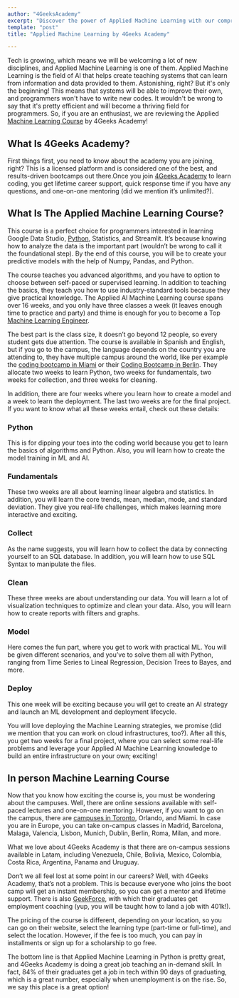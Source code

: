 ```yaml
---
author: "4GeeksAcademy"
excerpt: "Discover the power of Applied Machine Learning with our comprehensive course. Learn practical techniques to tackle real-world problems. Enroll now!"
template: "post"
title: "Applied Machine Learning by 4Geeks Academy"

---
```


Tech is growing, which means we will be welcoming a lot of new disciplines, and Applied Machine Learning is one of them. Applied Machine Learning is the field of AI that helps create teaching systems that can learn from information and data provided to them. Astonishing, right? But it's only the beginning! This means that systems will be able to improve their own, and programmers won't have to write new codes. It wouldn't be wrong to say that it's pretty efficient and will become a thriving field for programmers. So, if you are an enthusiast, we are reviewing the Applied [Machine Learning Course](https://4geeksacademy.com/us/coding-bootcamps/machine-learning-engineering) by 4Geeks Academy!

## What Is 4Geeks Academy?
First things first, you need to know about the academy you are joining, right? This is a licensed platform and is considered one of the best, and results-driven bootcamps out there.Once you join [4Geeks Academy](https://4geeksacademy.com/) to learn coding, you get lifetime career support, quick response time if you have any questions, and one-on-one mentoring (did we mention it’s unlimited?).

## What Is The Applied Machine Learning Course?
This course is a perfect choice for programmers interested in learning Google Data Studio, [Python](https://4geeks.com/technology/python), Statistics, and Streamlit. It’s because knowing how to analyze the data is the important part (wouldn’t be wrong to call it the foundational step). By the end of this course, you will be to create your predictive models with the help of Numpy, Pandas, and Python.

The course teaches you advanced algorithms, and you have to option to choose between self-paced or supervised learning. In addition to teaching the basics, they teach you how to use industry-standard tools because they give practical knowledge. The Applied AI Machine Learning course spans over 16 weeks, and you only have three classes a week (it leaves enough time to practice and party) and thime is enough for you to become a Top [Machine Learning Engineer](https://4geeksacademy.com/us/machine-learning-engineer/machine-learning-engineer).

The best part is the class size, it doesn’t go beyond 12 people, so every student gets due attention. The course is available in Spanish and English, but if you go to the campus, the language depends on the country you are attending to, they have multiple campus around the world, like per example the [coding bootcamp in Miami](https://4geeksacademy.com/us/coding-campus/coding-bootcamp-miami) or their [Coding Bootcamp in Berlin](https://4geeksacademy.com/us/coding-campus/coding-bootcamp-berlin-germany). They allocate two weeks to learn Python, two weeks for fundamentals, two weeks for collection, and three weeks for cleaning.

In addition, there are four weeks where you learn how to create a model and a week to learn the deployment. The last two weeks are for the final project. If you want to know what all these weeks entail, check out these details:

### Python
This is for dipping your toes into the coding world because you get to learn the basics of algorithms and Python. Also, you will learn how to create the model training in ML and AI.

### Fundamentals
These two weeks are all about learning linear algebra and statistics. In addition, you will learn the core trends, mean, median, mode, and standard deviation. They give you real-life challenges, which makes learning more interactive and exciting.

### Collect
As the name suggests, you will learn how to collect the data by connecting yourself to an SQL database. In addition, you will learn how to use SQL Syntax to manipulate the files.

### Clean
These three weeks are about understanding our data. You will learn a lot of visualization techniques to optimize and clean your data. Also, you will learn how to create reports with filters and graphs.

### Model
Here comes the fun part, where you get to work with practical ML. You will be given different scenarios, and you’ve to solve them all with Python, ranging from Time Series to Lineal Regression, Decision Trees to Bayes, and more.

### Deploy
This one week will be exciting because you will get to create an AI strategy and launch an ML development and deployment lifecycle. 

You will love deploying the Machine Learning strategies, we promise (did we mention that you can work on cloud infrastructures, too?). After all this, you get two weeks for a final project, where you can select some real-life problems and leverage your Applied AI Machine Learning knowledge to build an entire infrastructure on your own; exciting!

## In person Machine Learning Course

Now that you know how exciting the course is, you must be wondering about the campuses. Well, there are online sessions available with self-paced lectures and one-on-one mentoring. However, if you want to go on the campus, there are [campuses in Toronto](https://4geeksacademy.com/us/coding-campus/coding-bootcamp-toronto-canada), Orlando, and Miami. In case you are in Europe, you can take on-campus classes in Madrid, Barcelona, Malaga, Valencia, Lisbon, Munich, Dublin, Berlin, Roma, Milan, and more.

What we love about 4Geeks Academy is that there are on-campus sessions available in Latam, including Venezuela, Chile, Bolivia, Mexico, Colombia, Costa Rica, Argentina, Panama and Uruguay.

Don’t we all feel lost at some point in our careers? Well, with 4Geeks Academy, that’s not a problem. This is because everyone who joins the boot camp will get an instant membership, so you can get a mentor and lifetime support.  There is also [GeekForce](https://4geeksacademy.com/us/geekforce-career-support), with which their graduates get employment coaching (yup, you will be taught how to land a job with 401k!).

The pricing of the course is different, depending on your location, so you can go on their website, select the learning type (part-time or full-time), and select the location. However, if the fee is too much, you can pay in installments or sign up for a scholarship to go free.

The bottom line is that Applied Machine Learning in Python is pretty great, and 4Geeks Academy is doing a great job teaching an in-demand skill. In fact, 84% of their graduates get a job in tech within 90 days of graduating, which is a great number, especially when unemployment is on the rise. So, we say this place is a great option!
 

